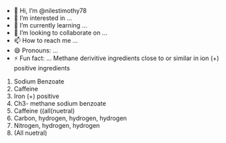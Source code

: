 - 👋 Hi, I’m @nilestimothy78
- 👀 I’m interested in ...
- 🌱 I’m currently learning ...
- 💞️ I’m looking to collaborate on ...
- 📫 How to reach me ...
- 😄 Pronouns: ...
- ⚡ Fun fact: ...
Methane derivitive ingredients close to or similar in ion (+) positive ingredients
1. Sodium Benzoate
2. Caffeine
3. Iron (+) positive
4. Ch3- methane sodium benzoate
5. Caffeine ((all(nuetral)
6. Carbon, hydrogen, hydrogen, hydrogen
7. Nitrogen, hydrogen, hydrogen
8. (All nuetral)
   
<!---
nilestimothy78/nilestimothy78 is a ✨ special ✨ repository because its `README.md` (this file) appears on your GitHub profile.
You can click the Preview link to take a look at your changes.
--->
